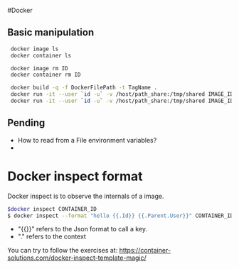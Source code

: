 #Docker

## Basic manipulation


```bash
 docker image ls
 docker container ls

 docker image rm ID
 docker container rm ID

 docker build -q -f DockerFilePath -t TagName .
 docker run -it --user `id -u` -v /host/path_share:/tmp/shared IMAGE_ID
 docker run -it --user `id -u` -v /host/path_share:/tmp/shared IMAGE_ID /bin/bash

```


## Pending 

- How to read from a File environment variables?
-

# Docker inspect format

Docker inspect is to observe the internals of a image. 

```bash
$docker inspect CONTAINER_ID 
$ docker inspect --format "hello {{.Id}} {{.Parent.User}}" CONTAINER_ID

```

- "{{}}"  refers to the Json format to call a key.
- "." refers to the context 

You can try to follow the exercises at:
https://container-solutions.com/docker-inspect-template-magic/



